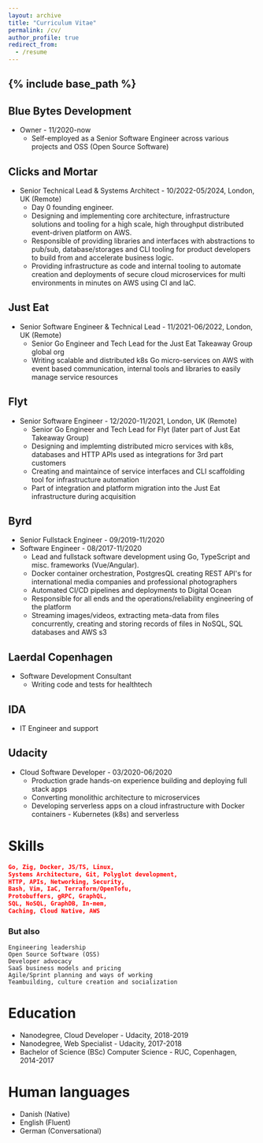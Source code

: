 ```yaml
---
layout: archive
title: "Curriculum Vitae"
permalink: /cv/
author_profile: true
redirect_from:
  - /resume
---
```


{% include base_path %}
----

## Blue Bytes Development
* Owner - 11/2020-now
  * Self-employed as a Senior Software Engineer across various projects and OSS (Open Source Software)

## Clicks and Mortar
* Senior Technical Lead & Systems Architect - 10/2022-05/2024, London, UK (Remote) 
  * Day 0 founding engineer.
  * Designing and implementing core architecture, infrastructure solutions and tooling for a high scale, high throughput distributed event-driven platform on AWS.
  * Responsible of providing libraries and interfaces with abstractions to pub/sub, database/storages and CLI tooling for product developers to build from and accelerate business logic.
  * Providing infrastructure as code and internal tooling to automate creation and deployments of secure cloud microservices for multi environments in minutes on AWS using CI and laC.

## Just Eat
* Senior Software Engineer & Technical Lead - 11/2021-06/2022, London, UK (Remote)
  * Senior Go Engineer and Tech Lead for the Just Eat Takeaway Group global org
  * Writing scalable and distributed k8s Go micro-services on AWS with event based communication, internal tools and libraries to easily manage service resources
  
## Flyt
* Senior Software Engineer - 12/2020-11/2021, London, UK (Remote)
  * Senior Go Engineer and Tech Lead for Flyt (later part of Just Eat Takeaway Group)
  * Designing and implemting distributed micro services with k8s, databases and HTTP APIs used as integrations for 3rd part customers
  * Creating and maintaince of service interfaces and CLI scaffolding tool for infrastructure automation
  * Part of integration and platform migration into the Just Eat infrastructure during acquisition

## Byrd
* Senior Fullstack Engineer - 09/2019-11/2020
* Software Engineer - 08/2017-11/2020
  * Lead and fullstack software development using Go, TypeScript and misc. frameworks (Vue/Angular).
  * Docker container orchestration, PostgresQL creating REST API's for international media companies and professional photographers
  * Automated CI/CD pipelines and deployments to Digital Ocean
  * Responsible for all ends and the operations/reliability engineering of the platform
  * Streaming images/videos, extracting meta-data from files concurrently, creating and storing records of files in NoSQL, SQL databases and AWS s3

## Laerdal Copenhagen
* Software Development Consultant
  * Writing code and tests for healthtech

## IDA
* IT Engineer and support
  
## Udacity
* Cloud Software Developer - 03/2020-06/2020
  * Production grade hands-on experience building and deploying full stack apps
  * Converting monolithic architecture to microservices
  * Developing serverless apps on a cloud infrastructure with Docker containers - Kubernetes (k8s) and serverless

Skills
======
```json
Go, Zig, Docker, JS/TS, Linux,
Systems Architecture, Git, Polyglot development,
HTTP, APIs, Networking, Security,
Bash, Vim, IaC, Terraform/OpenTofu,
Protobuffers, gRPC, GraphQL,
SQL, NoSQL, GraphDB, In-mem, 
Caching, Cloud Native, AWS
```

### But also
```
Engineering leadership
Open Source Software (OSS)
Developer advocacy
SaaS business models and pricing
Agile/Sprint planning and ways of working
Teambuilding, culture creation and socialization
```


Education
======
* Nanodegree, Cloud Developer - Udacity, 2018-2019
* Nanodegree, Web Specialist - Udacity, 2017-2018
* Bachelor of Science (BSc) Computer Science - RUC, Copenhagen, 2014-2017

<!--
Publications
======
  <ul>{% for post in site.publications reversed %}
    {% include archive-single-cv.html %}
  {% endfor %}</ul>
  
Talks
======
  <ul>{% for post in site.talks reversed %}
    {% include archive-single-talk-cv.html  %}
  {% endfor %}</ul>
  
Teaching
======
  <ul>{% for post in site.teaching reversed %}
    {% include archive-single-cv.html %}
  {% endfor %}</ul>
-->
  
Human languages
======
* Danish (Native)
* English (Fluent)
* German (Conversational)
